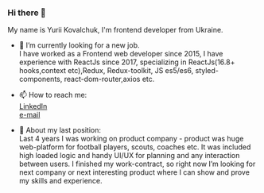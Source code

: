 ### Hi there 👋

My name is Yurii Kovalchuk, I'm frontend developer from Ukraine.

- 🌱 I’m currently looking for a new job. <br>
I have worked as a Frontend web developer since 2015, I have experience with ReactJs since 2017, specializing in ReactJs(16.8+ hooks,context etc),Redux, Redux-toolkit, JS es5/es6, styled-components, react-dom-router,axios etc.

- 📫 How to reach me: <br>
[LinkedIn](https://www.linkedin.com/in/kovalchukyuriy/) <br>
[e-mail](mailto:jimbokid89@gmail.com)

- :busts_in_silhouette: About my last position: <br>
Last 4 years I was working on product company - product was huge web-platform for football players, scouts, coaches etc. It was included high loaded logic and handy UI/UX for planning and any interaction between users.
I finished my work-contract, so right now I’m looking for next company or next interesting product where I can show and prove my skills and experience.

<!--
**jimbokid/jimbokid** is a ✨ _special_ ✨ repository because its `README.md` (this file) appears on your GitHub profile.

Here are some ideas to get you started:

- 🔭 I’m currently working on ...
- 🌱 I’m currently learning ...
- 👯 I’m looking to collaborate on ...
- 🤔 I’m looking for help with ...
- 💬 Ask me about ...
- 📫 How to reach me: ...
- 😄 Pronouns: ...
- ⚡ Fun fact: ...
-->
